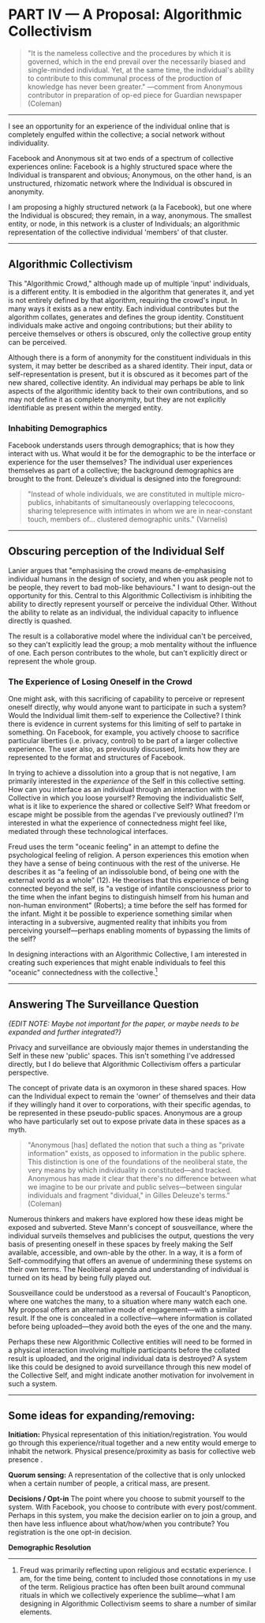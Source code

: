 # PART IV — A Proposal: Algorithmic Collectivism

> "It is the nameless collective and the procedures by which it is governed, which in the end prevail over the necessarily biased and single-minded individual. Yet, at the same time, the individual's ability to contribute to this communal process of the production of knowledge has never been greater." —comment from Anonymous contributor in preparation of op-ed piece for Guardian newspaper (Coleman)

- - - - - - - - - - - - - - - - - - - - - - - - - - - - - - - - 

I see an opportunity for an experience of the individual online that is completely engulfed within the collective; a social network without individuality.

Facebook and Anonymous sit at two ends of a spectrum of collective experiences online: Facebook is a highly structured space where the Individual is transparent and obvious; Anonymous, on the other hand, is an unstructured, rhizomatic network where the Individual is obscured in anonymity. 

I am proposing a highly structured network (a la Facebook), but one where the Individual is obscured; they remain, in a way, anonymous. The smallest entity, or node, in this network is a cluster of Individuals; an algorithmic representation of the collective individual 'members' of that cluster.

- - - - - - - - - - - - - - - - - - - - - - - - - - - - - - - - 

## Algorithmic Collectivism

This "Algorithmic Crowd," although made up of multiple 'input' individuals, is a different entity. It is embodied in the algorithm that generates it, and yet is not entirely defined by that algorithm, requiring the crowd's input. In many ways it exists as a new entity. Each individual contributes but the algorithm collates, generates and defines the group identity.  Constituent individuals make active and ongoing contributions; but their ability to perceive themselves or others is obscured, only the collective group entity can be perceived.

Although there is a form of anonymity for the constituent individuals in this system, it may better be described as a shared identity. Their input, data or self-representation is present, but it is obscured as it becomes part of the new shared, collective identity. An individual may perhaps be able to link aspects of the algorithmic identity back to their own contributions, and so may not define it as complete anonymity, but they are not explicitly identifiable as present within the merged entity.

### Inhabiting Demographics

Facebook understands users through demographics; that is how they interact with us. What would it be for the demographic to be the interface or experience for the user themselves? The individual user experiences themselves as part of a collective; the background demographics are brought to the front. Deleuze's dividual is designed into the foreground:

> "Instead of whole individuals, we are constituted in multiple micro-publics, inhabitants of simultaneously overlapping telecocoons, sharing telepresence with intimates in whom we are in near-constant touch, members of… clustered demographic units." (Varnelis)

- - - - - - - - - - - - - - - - - - - - - - - - - - - - - - - - 

## Obscuring perception of the Individual Self

Lanier argues that "emphasising the crowd means de-emphasising individual humans in the design of society, and when you ask people not to be people, they revert to bad mob-like behaviours." I want to design-out the opportunity for this. Central to this Algorithmic Collectivism is inhibiting the ability to directly represent yourself or perceive the individual Other. Without the ability to relate as an individual, the individual capacity to influence directly is quashed.

The result is a collaborative model where the individual can't be perceived, so they can't explicitly lead the group; a mob mentality without the influence of one. Each person contributes to the whole, but can't explicitly direct or represent the whole group.

### The Experience of Losing Oneself in the Crowd

One might ask, with this sacrificing of capability to perceive or represent oneself directly, why would anyone want to participate in such a system? Would the Individual limit them-self to experience the Collective? I think there is evidence in current systems for this limiting of self to partake in something. On Facebook, for example, you actively choose to sacrifice particular liberties (i.e. privacy, control) to be part of a larger collective experience. The user also, as previously discussed, limits how they are represented to the format and structures of Facebook.

In trying to achieve a dissolution into a group that is not negative, I am primarily interested in the *experience* of the Self in this collective setting. How can you interface as an individual through an interaction with the Collective in which you loose yourself? Removing the individualistic Self, what is it like to experience the shared or collective Self? What freedom or escape might be possible from the agendas I've previously outlined? I'm interested in what the experience of connectedness might feel like, mediated through these technological interfaces.

Freud uses the term "oceanic feeling" in an attempt to define the psychological feeling of religion. A person experiences this emotion when they have a sense of being continuous with the rest of the universe. He describes it as “a feeling of an indissoluble bond, of being one with the external world as a whole” (12). He theorises that this experience of being connected beyond the self, is "a vestige of infantile consciousness prior to the time when the infant begins to distinguish himself from his human and non-human environment" (Roberts); a time before the self has formed for the infant. Might it be possible to experience something similar when interacting in a subversive, augmented reality that inhibits you from perceiving yourself—perhaps enabling moments of bypassing the limits of the self?

In designing interactions with an Algorithmic Collective, I am interested in creating such experiences that might enable individuals to feel this "oceanic" connectedness with the collective.[<sup>1</sup>](#1)

- - - - - - - - - - - - - - - - - - - - - - - - - - - - - - - - 

## Answering The Surveillance Question

*{EDIT NOTE: Maybe not important for the paper, or maybe needs to be expanded and further integrated?}*

Privacy and surveillance are obviously major themes in understanding the Self in these new 'public' spaces. This isn't something I've addressed directly, but I do believe that Algorithmic Collectivism offers a particular perspective.

The concept of private data is an oxymoron in these shared spaces. How can the Individual expect to remain the 'owner' of themselves and their data if they willingly hand it over to corporations, with their specific agendas, to be represented in these pseudo-public spaces. Anonymous are a group who have particularly set out to expose private data in these spaces as a myth.

> "Anonymous [has] deflated the notion that such a thing as "private information" exists, as opposed to information in the public sphere. This distinction is one of the foundations of the neoliberal state, the very means by which individuality in constituted—and tracked. Anonymous has made it clear that there's no difference between what we imagine to be our private and public selves—between singular individuals and fragment "dividual," in Gilles Deleuze's terms." (Coleman)

Numerous thinkers and makers have explored how these ideas might be exposed and subverted. Steve Mann's concept of sousveillance, where the individual surveils themselves and publicises the output, questions the very basis of presenting oneself in these spaces by freely making the Self available, accessible, and own-able by the other. In a way, it is a form of Self-commodifying that offers an avenue of undermining these systems on their own terms. The Neoliberal agenda and understanding of individual is turned on its head by being fully played out.

Sousveillance could be understood as a reversal of Foucault's Panopticon, where one watches the many, to a situation where many watch each one. My proposal offers an alternative mode of engagement—with a similar result. If the one is concealed in a collective—where information is collated before being uploaded—they avoid both the eyes of the one and the many.

Perhaps these new Algorithmic Collective entities will need to be formed in a physical interaction involving multiple participants before the collated result is uploaded, and the original individual data is destroyed? A system like this could be designed to avoid surveillance through this new model of the Collective Self, and might indicate another motivation for involvement in such a system.

- - - - - - - - - - - - - - - - - - - - - - - - - - - - - - - - 

## Some ideas for expanding/removing:

**Initiation:** Physical representation of this initiation/registration. You would go through this experience/ritual together and a new entity would emerge to inhabit the network. Physical presence/proximity as basis for collective web presence .

**Quorum sensing:** A representation of the collective that is only unlocked when a certain number of people, a critical mass, are present.

**Decisions / Opt-in** The point where you choose to submit yourself to the system. With Facebook, you choose to contribute with every post/comment. Perhaps in this system, you make the decision earlier on to join a group, and then have less influence about what/how/when you contribute? You registration is the one opt-in decision.

**Demographic Resolution**

- - - - - - - - - - - - - - - - - - - - - - - - - - - - - - - - 

1. <span id="1"> Freud </span> was primarily reflecting upon religious and ecstatic experience. I am, for the time being, content to included those connotations in my use of the term. Religious practice has often been built around communal rituals in which we collectively experience the sublime—what I am designing in Algorithmic Collectivism seems to share a number of similar elements. 